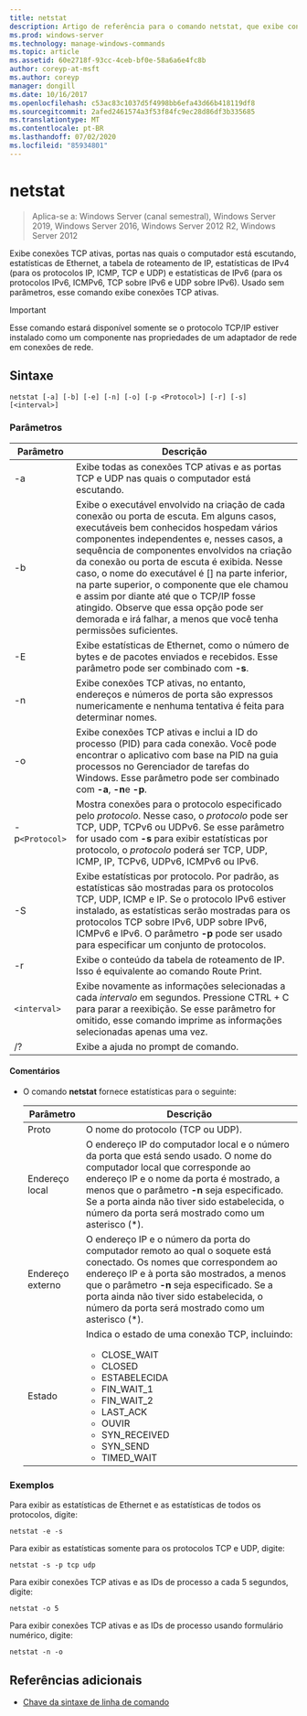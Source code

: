 ```yaml
---
title: netstat
description: Artigo de referência para o comando netstat, que exibe conexões TCP ativas, portas nas quais o computador está escutando, estatísticas de Ethernet, a tabela de roteamento de IP, estatísticas de IPv4 e estatísticas de IPv6.
ms.prod: windows-server
ms.technology: manage-windows-commands
ms.topic: article
ms.assetid: 60e2718f-93cc-4ceb-bf0e-58a6a6e4fc8b
author: coreyp-at-msft
ms.author: coreyp
manager: dongill
ms.date: 10/16/2017
ms.openlocfilehash: c53ac83c1037d5f4998bb6efa43d66b418119df8
ms.sourcegitcommit: 2afed2461574a3f53f84fc9ec28d86df3b335685
ms.translationtype: MT
ms.contentlocale: pt-BR
ms.lasthandoff: 07/02/2020
ms.locfileid: "85934801"
---
```

# <a name="netstat"></a>netstat

> Aplica-se a: Windows Server (canal semestral), Windows Server 2019, Windows Server 2016, Windows Server 2012 R2, Windows Server 2012

Exibe conexões TCP ativas, portas nas quais o computador está escutando, estatísticas de Ethernet, a tabela de roteamento de IP, estatísticas de IPv4 (para os protocolos IP, ICMP, TCP e UDP) e estatísticas de IPv6 (para os protocolos IPv6, ICMPv6, TCP sobre IPv6 e UDP sobre IPv6). Usado sem parâmetros, esse comando exibe conexões TCP ativas.

> [!IMPORTANT]
> Esse comando estará disponível somente se o protocolo TCP/IP estiver instalado como um componente nas propriedades de um adaptador de rede em conexões de rede.

## <a name="syntax"></a>Sintaxe

```
netstat [-a] [-b] [-e] [-n] [-o] [-p <Protocol>] [-r] [-s] [<interval>]
```

### <a name="parameters"></a>Parâmetros

| Parâmetro | Descrição |
| --------- | ----------- |
| -a | Exibe todas as conexões TCP ativas e as portas TCP e UDP nas quais o computador está escutando. |
| -b | Exibe o executável envolvido na criação de cada conexão ou porta de escuta. Em alguns casos, executáveis bem conhecidos hospedam vários componentes independentes e, nesses casos, a sequência de componentes envolvidos na criação da conexão ou porta de escuta é exibida. Nesse caso, o nome do executável é [] na parte inferior, na parte superior, o componente que ele chamou e assim por diante até que o TCP/IP fosse atingido. Observe que essa opção pode ser demorada e irá falhar, a menos que você tenha permissões suficientes.
| -E | Exibe estatísticas de Ethernet, como o número de bytes e de pacotes enviados e recebidos. Esse parâmetro pode ser combinado com **-s**. |
| -n | Exibe conexões TCP ativas, no entanto, endereços e números de porta são expressos numericamente e nenhuma tentativa é feita para determinar nomes. |
| -o | Exibe conexões TCP ativas e inclui a ID do processo (PID) para cada conexão. Você pode encontrar o aplicativo com base na PID na guia processos no Gerenciador de tarefas do Windows. Esse parâmetro pode ser combinado com **-a**, **-n**e **-p**. |
| -p`<Protocol>` | Mostra conexões para o protocolo especificado pelo *protocolo*. Nesse caso, o *protocolo* pode ser TCP, UDP, TCPv6 ou UDPv6. Se esse parâmetro for usado com **-s** para exibir estatísticas por protocolo, o *protocolo* poderá ser TCP, UDP, ICMP, IP, TCPv6, UDPv6, ICMPv6 ou IPv6. |
| -S | Exibe estatísticas por protocolo. Por padrão, as estatísticas são mostradas para os protocolos TCP, UDP, ICMP e IP. Se o protocolo IPv6 estiver instalado, as estatísticas serão mostradas para os protocolos TCP sobre IPv6, UDP sobre IPv6, ICMPv6 e IPv6. O parâmetro **-p** pode ser usado para especificar um conjunto de protocolos. |
| -r | Exibe o conteúdo da tabela de roteamento de IP. Isso é equivalente ao comando Route Print. |
| `<interval>` | Exibe novamente as informações selecionadas a cada *intervalo* em segundos. Pressione CTRL + C para parar a reexibição. Se esse parâmetro for omitido, esse comando imprime as informações selecionadas apenas uma vez. |
| /? | Exibe a ajuda no prompt de comando. |

#### <a name="remarks"></a>Comentários

- O comando **netstat** fornece estatísticas para o seguinte:

    | Parâmetro | Descrição |
    | --------- | ----------- |
    | Proto | O nome do protocolo (TCP ou UDP). |
    | Endereço local | O endereço IP do computador local e o número da porta que está sendo usado. O nome do computador local que corresponde ao endereço IP e o nome da porta é mostrado, a menos que o parâmetro **-n** seja especificado. Se a porta ainda não tiver sido estabelecida, o número da porta será mostrado como um asterisco (*). |
    | Endereço externo | O endereço IP e o número da porta do computador remoto ao qual o soquete está conectado. Os nomes que correspondem ao endereço IP e à porta são mostrados, a menos que o parâmetro **-n** seja especificado. Se a porta ainda não tiver sido estabelecida, o número da porta será mostrado como um asterisco (*). |
    | Estado | Indica o estado de uma conexão TCP, incluindo:<ul><li>CLOSE_WAIT</li><li>CLOSED</li><li>ESTABELECIDA</li><li>FIN_WAIT_1</li><li>FIN_WAIT_2</li><li>LAST_ACK</li><li>OUVIR</li><li>SYN_RECEIVED</li><li>SYN_SEND</li><li>TIMED_WAIT</li></ul> |

### <a name="examples"></a>Exemplos

Para exibir as estatísticas de Ethernet e as estatísticas de todos os protocolos, digite:

```
netstat -e -s
```

Para exibir as estatísticas somente para os protocolos TCP e UDP, digite:

```
netstat -s -p tcp udp
```

Para exibir conexões TCP ativas e as IDs de processo a cada 5 segundos, digite:

```
netstat -o 5
```

Para exibir conexões TCP ativas e as IDs de processo usando formulário numérico, digite:

```
netstat -n -o
```

## <a name="additional-references"></a>Referências adicionais

- [Chave da sintaxe de linha de comando](command-line-syntax-key.md)
